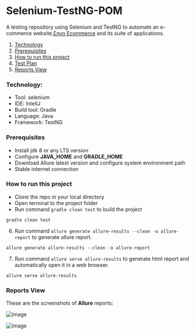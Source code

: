 # Selenium-TestNG-POM

A testing repository using Selenium and TestNG to automate an e-commerce website<a href="https://envothemes.com/envo-ecommerce/"> Envo Ecommerce</a> and its suite of applications.


1. [Technology](#technology)
2. [Prerequisites](#prerequisites)
3. [How to run this project](#How-to-run-this-project)
4. [Test Plan](#test-plan)
5. [Reports View](#Reports-View)


### Technology:
- Tool: selenium
- IDE: IntelIJ
- Build tool: Gradle
- Language: Java
- Framework: TestNG

### Prerequisites
* Install jdk 8 or any LTS version
* Configure **JAVA_HOME** and **GRADLE_HOME**
* Download Allure latest version and configure system environment path
* Stable internet connection

### How to run this project
* Clone the repo in your local directory
* Open terminal to the project folder
* Run command `gradle clean test` to build the project
```
gradle clean test
```
6. Run command `allure generate allure-results --clean -o allure-report` to generate allure report.
```
allure generate allure-results --clean -o allure-report
```
7. Run command `allure serve allure-results` to generate html report and automatically open it in a web browser.
```
allure serve allure-results
```

### Reports View

These are the screenshots of **Allure** reports:

![image](https://user-images.githubusercontent.com/36601919/156862330-f6e2516b-6288-4d10-a0eb-600229a9aeb7.png)

![image](https://user-images.githubusercontent.com/36601919/156862427-b7337cf8-8ce0-41f4-8449-b0f47283a1d0.png)
